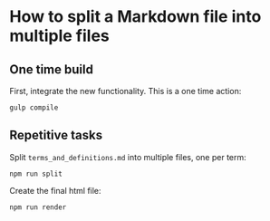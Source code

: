 # How to split a Markdown file into multiple files

## One time build

First, integrate the new functionality. This is a one time action:

```
gulp compile
```

## Repetitive tasks

Split `terms_and_definitions.md` into multiple files, one per term:

```
npm run split
```

Create the final html file:

```
npm run render
```
